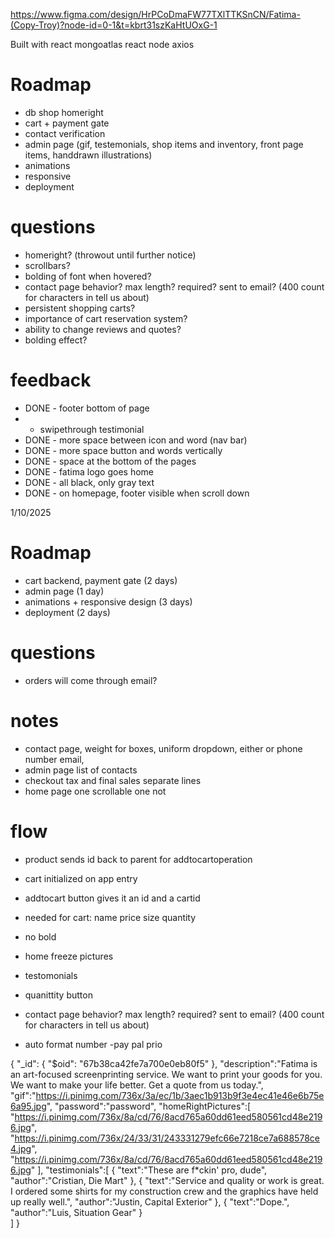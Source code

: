https://www.figma.com/design/HrPCoDmaFW77TXlTTKSnCN/Fatima-(Copy-Troy)?node-id=0-1&t=kbrt31szKaHtUOxG-1

Built with react mongoatlas react node axios 

# Roadmap
- db shop homeright 
- cart + payment gate
- contact verification
- admin page (gif, testemonials, shop items and inventory, front page items, handdrawn illustrations)
- animations
- responsive
- deployment

# questions
- homeright? (throwout until further notice)
- scrollbars?
- bolding of font when hovered?
- contact page behavior? max length? required? sent to email? (400 count for characters in tell us about)
- persistent shopping carts? 
- importance of cart reservation system?
- ability to change reviews and quotes?
- bolding effect?

# feedback
- DONE - footer bottom of page
- - swipethrough testimonial
- DONE - more space between icon and word (nav bar)
- DONE - more space button and words vertically
- DONE - space at the bottom of the pages
- DONE - fatima logo goes home
- DONE - all black, only gray text
- DONE - on homepage, footer visible when scroll down

1/10/2025

# Roadmap
- cart backend, payment gate (2 days)
- admin page (1 day)
- animations + responsive design (3 days)
- deployment (2 days)

# questions
- orders will come through email?

# notes
- contact page, weight for boxes, uniform dropdown, either or phone number email,
- admin page list of contacts
- checkout tax and final sales separate lines
- home page one scrollable one not

# flow
- product sends id back to parent for addtocartoperation
- cart initialized on app entry
- addtocart button gives it an id and a cartid
- needed for cart: name price size quantity



- no bold
- home freeze pictures
- testomonials
- quanittity button
- contact page behavior? max length? required? sent to email? (400 count for characters in tell us about)
- auto format number
-pay pal prio

{ "_id": { "$oid": "67b38ca42fe7a700e0eb80f5" },
  "description":"Fatima is an art-focused screenprinting service. We want to print your goods for you. We want to make your life better. Get a quote from us today.",
  "gif":"https://i.pinimg.com/736x/3a/ec/1b/3aec1b913b9f3e4ec41e46e6b75e6a95.jpg",
  "password":"password",
  "homeRightPictures":[
    "https://i.pinimg.com/736x/8a/cd/76/8acd765a60dd61eed580561cd48e2196.jpg",
    "https://i.pinimg.com/736x/24/33/31/243331279efc66e7218ce7a688578ce4.jpg",
    "https://i.pinimg.com/736x/8a/cd/76/8acd765a60dd61eed580561cd48e2196.jpg"
  ],
  "testimonials":[
    {
      "text":"These are f*ckin' pro, dude",
      "author":"Cristian, Die Mart"
    },
    {
      "text":"Service and quality or work is great. I ordered some shirts for my construction crew and the graphics have held up really well.",
      "author":"Justin, Capital Exterior"
    },
    {
      "text":"Dope.",
      "author":"Luis, Situation Gear"
    }    
  ]
}
